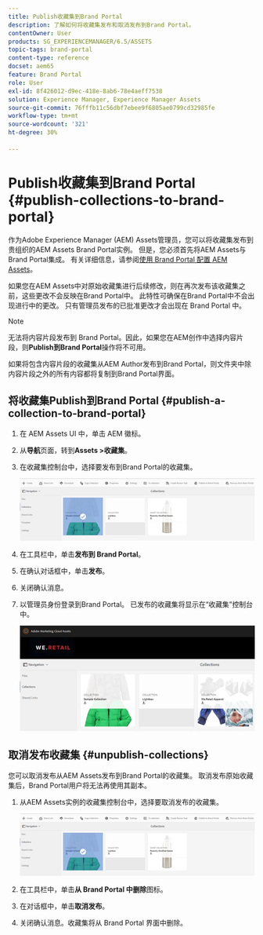 ```yaml
---
title: Publish收藏集到Brand Portal
description: 了解如何将收藏集发布和取消发布到Brand Portal。
contentOwner: User
products: SG_EXPERIENCEMANAGER/6.5/ASSETS
topic-tags: brand-portal
content-type: reference
docset: aem65
feature: Brand Portal
role: User
exl-id: 8f426012-d9ec-418e-8ab6-78e4aeff7538
solution: Experience Manager, Experience Manager Assets
source-git-commit: 76fffb11c56dbf7ebee9f6805ae0799cd32985fe
workflow-type: tm+mt
source-wordcount: '321'
ht-degree: 30%

---
```


# Publish收藏集到Brand Portal {#publish-collections-to-brand-portal}

作为Adobe Experience Manager (AEM) Assets管理员，您可以将收藏集发布到贵组织的AEM Assets Brand Portal实例。 但是，您必须首先将AEM Assets与Brand Portal集成。 有关详细信息，请参阅[使用 Brand Portal 配置 AEM Assets](/help/assets/configure-aem-assets-with-brand-portal.md)。

如果您在AEM Assets中对原始收藏集进行后续修改，则在再次发布该收藏集之前，这些更改不会反映在Brand Portal中。 此特性可确保在Brand Portal中不会出现进行中的更改。 只有管理员发布的已批准更改才会出现在 Brand Portal 中。

>[!NOTE]
>
>无法将内容片段发布到 Brand Portal。因此，如果您在AEM创作中选择内容片段，则&#x200B;**Publish到Brand Portal**&#x200B;操作将不可用。
>
>如果将包含内容片段的收藏集从AEM Author发布到Brand Portal，则文件夹中除内容片段之外的所有内容都将复制到Brand Portal界面。

## 将收藏集Publish到Brand Portal {#publish-a-collection-to-brand-portal}

1. 在 AEM Assets UI 中，单击 AEM 徽标。
1. 从&#x200B;**导航**&#x200B;页面，转到&#x200B;**Assets >收藏集**。
1. 在收藏集控制台中，选择要发布到Brand Portal的收藏集。

   ![select_collection](assets/select_collection.png)

1. 在工具栏中，单击&#x200B;**发布到 Brand Portal**。
1. 在确认对话框中，单击&#x200B;**发布**。
1. 关闭确认消息。
1. 以管理员身份登录到Brand Portal。 已发布的收藏集将显示在“收藏集”控制台中。

   ![已发布的收藏集](assets/published_collection.png)

## 取消发布收藏集 {#unpublish-collections}

您可以取消发布从AEM Assets发布到Brand Portal的收藏集。 取消发布原始收藏集后，Brand Portal用户将无法再使用其副本。

1. 从AEM Assets实例的收藏集控制台中，选择要取消发布的收藏集。

   ![select_collection-1](assets/select_collection-1.png)

1. 在工具栏中，单击&#x200B;**从 Brand Portal 中删除**&#x200B;图标。
1. 在对话框中，单击&#x200B;**取消发布**。
1. 关闭确认消息。收藏集将从 Brand Portal 界面中删除。
